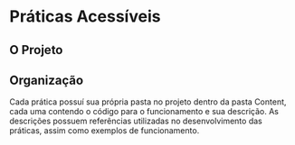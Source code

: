 # Práticas Acessíveis

## O Projeto

## Organização

Cada prática possuí sua própria pasta no projeto dentro da pasta Content, cada uma contendo o código para o funcionamento e sua descrição. As descrições possuem referências utilizadas no desenvolvimento das práticas, assim como exemplos de funcionamento.